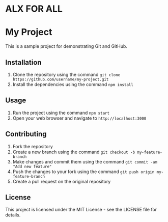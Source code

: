 # ALX FOR ALL

# My Project

This is a sample project for demonstrating Git and GitHub.

## Installation

1. Clone the repository using the command `git clone https://github.com/username/my-project.git`
2. Install the dependencies using the command `npm install`

## Usage

1. Run the project using the command `npm start`
2. Open your web browser and navigate to `http://localhost:3000`

## Contributing

1. Fork the repository
2. Create a new branch using the command `git checkout -b my-feature-branch`
3. Make changes and commit them using the command `git commit -am "Add new feature"`
4. Push the changes to your fork using the command `git push origin my-feature-branch`
5. Create a pull request on the original repository

## License

This project is licensed under the MIT License - see the LICENSE file for details.
